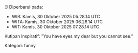 ⏰ Diperbarui pada:
- WIB: Kamis, 30 Oktober 2025 05.28.14 UTC
- WITA: Kamis, 30 Oktober 2025 06.28.14 UTC
- WIT: Kamis, 30 Oktober 2025 07.28.14 UTC

Kutipan Inspiratif:
"You have eyes my dear but you cannot see."


Kategori: funny

